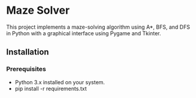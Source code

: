 # Maze Solver

This project implements a maze-solving algorithm using A*, BFS, and DFS in Python with a graphical interface using Pygame and Tkinter.

## Installation

### Prerequisites
- Python 3.x installed on your system.
- pip install -r requirements.txt

